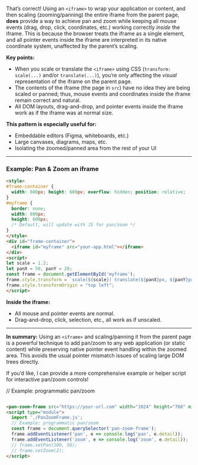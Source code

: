 That’s correct! Using an `<iframe>` to wrap your application or content, and then scaling (zooming/panning) the entire iframe from the parent page, **does** provide a way to achieve pan and zoom while keeping all mouse events (drag, drop, click, coordinates, etc.) working correctly _inside_ the iframe. This is because the browser treats the iframe as a single element, and all pointer events inside the iframe are interpreted in its native coordinate system, unaffected by the parent’s scaling.

**Key points:**

- When you scale or translate the `<iframe>` using CSS (`transform: scale(...)` and/or `translate(...)`), you’re only affecting the _visual_ representation of the iframe on the parent page.
- The contents of the iframe (the page in `src`) have no idea they are being scaled or panned; thus, mouse events and coordinates inside the iframe remain correct and natural.
- All DOM layouts, drag-and-drop, and pointer events inside the iframe work as if the iframe was at normal size.

**This pattern is especially useful for:**
- Embeddable editors (Figma, whiteboards, etc.)
- Large canvases, diagrams, maps, etc.
- Isolating the zoomed/panned area from the rest of your UI

---

### **Example: Pan & Zoom an iframe**

```html
<style>
#frame-container {
  width: 800px; height: 600px; overflow: hidden; position: relative;
}
#myframe {
  border: none;
  width: 800px;
  height: 600px;
  /* Default, will update with JS for pan/zoom */
}
</style>
<div id="frame-container">
  <iframe id="myframe" src="your-app.html"></iframe>
</div>
<script>
let scale = 1.2;
let panX = 50, panY = 20;
const frame = document.getElementById('myframe');
frame.style.transform = `scale(${scale}) translate(${panX}px, ${panY}px)`;
frame.style.transformOrigin = "top left";
</script>
```

**Inside the iframe:**
- All mouse and pointer events are normal.
- Drag-and-drop, click, selection, etc., all work as if unscaled.

---

**In summary:**
Using an `<iframe>` and scaling/panning it from the parent page is a powerful technique to add pan/zoom to any web application (or static content) while preserving native pointer event handling within the zoomed area. This avoids the usual pointer mismatch issues of scaling large DOM trees directly.

If you’d like, I can provide a more comprehensive example or helper script for interactive pan/zoom controls!

  // Example: programmatic pan/zoom
```html

<pan-zoom-frame src="https://your-url.com" width="1024" height="768" min-scale="0.2" max-scale="3" initial-scale="1"></pan-zoom-frame>
<script type="module">
  import './PanZoomFrame.js';
  // Example: programmatic pan/zoom
  const frame = document.querySelector('pan-zoom-frame');
  frame.addEventListener('pan', e => console.log('pan', e.detail));
  frame.addEventListener('zoom', e => console.log('zoom', e.detail));
  // frame.setPan(100, 50);
  // frame.setZoom(2);
</script>
```
